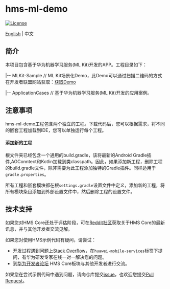 # hms-ml-demo

[![License](https://img.shields.io/badge/Docs-hmsguides-brightgreen)](https://developer.huawei.com/consumer/cn/doc/development/HMSCore-Guides-V5/service-introduction-0000001050040017-V5)

[English](https://github.com/HMS-Core/hms-ml-demo/blob/master/README.md) | 中文

## 简介

本项目包含基于华为机器学习服务(ML Kit)开发的APP。工程目录如下：

|-- MLKit-Sample // ML Kit场景化Demo，此Demo可以通过扫描二维码的方式在开发者联盟网站获取：[获取Demo](https://developer.huawei.com/consumer/cn/doc/development/HMSCore-Examples-V5/sample-code-0000001050265470-V5)

|-- ApplicationCases // 基于华为机器学习服务(ML Kit)开发的应用案例。

## 注意事项

hms-ml-demo工程包含两个独立的工程。下载代码后，您可以根据需求，将不同的嵌套工程加载到IDE，您可以单独运行每个工程。

#### 添加新的工程

根文件夹已经包含一个通用的build.gradle，该将最新的Android Gradle插件,AGConntect和Kotlin加载到类classpath。因此，如果添加新工程，删除工程的build.gradle文件，除非需要为此工程添加独特的Gradle插件。同样适用于`gradle.properties`。

所有工程和嵌套模块都在根`settings.gradle`设置文件中定义，添加新的工程，将所有模块条目添加到外部设置文件中，然后删除工程的设置文件。

## 技术支持
如果您对HMS Core还处于评估阶段，可在[Reddit社区](https://www.reddit.com/r/HuaweiDevelopers/)获取关于HMS Core的最新讯息，并与其他开发者交流见解。

如果您对使用HMS示例代码有疑问，请尝试：
- 开发过程遇到问题上[Stack Overflow](https://stackoverflow.com/questions/tagged/huawei-mobile-services?tab=Votes)，在`huawei-mobile-services`标签下提问，有华为研发专家在线一对一解决您的问题。
- 到[华为开发者论坛](https://developer.huawei.com/consumer/cn/forum/blockdisplay?fid=18) HMS Core板块与其他开发者进行交流。

如果您在尝试示例代码中遇到问题，请向仓库提交[issue](https://github.com/HMS-Core/hms-ml-demo/issues)，也欢迎您提交[Pull Request](https://github.com/HMS-Core/hms-ml-demo/pulls)。

